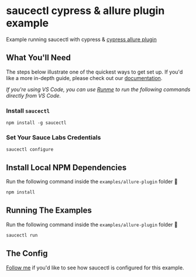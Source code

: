 # saucectl cypress & allure plugin example

Example running saucectl with cypress & [cypress allure plugin](https://github.com/Shelex/cypress-allure-plugin)

## What You'll Need

The steps below illustrate one of the quickest ways to get set up. If you'd like a more in-depth guide, please check out
our [documentation](https://docs.saucelabs.com/dev/cli/saucectl/).

_If you're using VS Code, you can use [Runme](https://marketplace.visualstudio.com/items?itemName=stateful.runme) to run the following commands directly from VS Code._

### Install `saucectl`

```shell
npm install -g saucectl
```

### Set Your Sauce Labs Credentials

```shell
saucectl configure
```

## Install Local NPM Dependencies

Run the following command inside the `examples/allure-plugin` folder :rocket:

```bash
npm install
```

## Running The Examples

Run the following command inside the `examples/allure-plugin` folder :rocket:

```bash
saucectl run
```

## The Config

[Follow me](.sauce/config.yml) if you'd like to see how saucectl is configured for this example.

